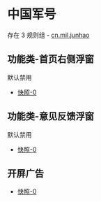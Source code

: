 # 中国军号

存在 3 规则组 - [cn.mil.junhao](/src/apps/cn.mil.junhao.ts)

## 功能类-首页右侧浮窗

默认禁用

- [快照-0](https://i.gkd.li/import/13806894)

## 功能类-意见反馈浮窗

默认禁用

- [快照-0](https://i.gkd.li/import/13806896)

## 开屏广告

- [快照-0](https://i.gkd.li/import/13806892)
